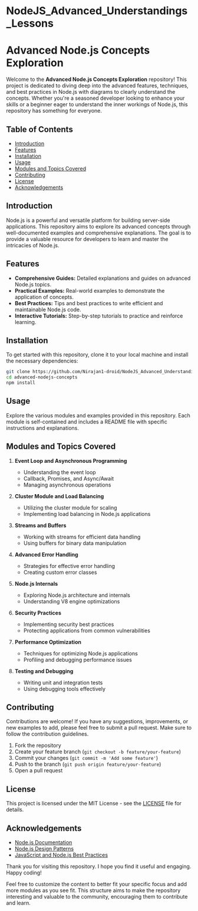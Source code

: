 # NodeJS_Advanced_Understandings_Lessons

 
# Advanced Node.js Concepts Exploration

Welcome to the **Advanced Node.js Concepts Exploration** repository! This project is dedicated to diving deep into the advanced features, techniques, and best practices in Node.js with diagrams to clearly understand the concepts. Whether you're a seasoned developer looking to enhance your skills or a beginner eager to understand the inner workings of Node.js, this repository has something for everyone.

## Table of Contents

- [Introduction](#introduction)
- [Features](#features)
- [Installation](#installation)
- [Usage](#usage)
- [Modules and Topics Covered](#modules-and-topics-covered)
- [Contributing](#contributing)
- [License](#license)
- [Acknowledgements](#acknowledgements)

## Introduction

Node.js is a powerful and versatile platform for building server-side applications. This repository aims to explore its advanced concepts through well-documented examples and comprehensive explanations. The goal is to provide a valuable resource for developers to learn and master the intricacies of Node.js.

## Features

- **Comprehensive Guides:** Detailed explanations and guides on advanced Node.js topics.
- **Practical Examples:** Real-world examples to demonstrate the application of concepts.
- **Best Practices:** Tips and best practices to write efficient and maintainable Node.js code.
- **Interactive Tutorials:** Step-by-step tutorials to practice and reinforce learning.

## Installation

To get started with this repository, clone it to your local machine and install the necessary dependencies:

```bash
git clone https://github.com/Nirajan1-droid/NodeJS_Advanced_Understandings_Lessons
cd advanced-nodejs-concepts
npm install
```

## Usage

Explore the various modules and examples provided in this repository. Each module is self-contained and includes a README file with specific instructions and explanations.



## Modules and Topics Covered

1. **Event Loop and Asynchronous Programming**
   - Understanding the event loop
   - Callback, Promises, and Async/Await
   - Managing asynchronous operations

2. **Cluster Module and Load Balancing**
   - Utilizing the cluster module for scaling
   - Implementing load balancing in Node.js applications

3. **Streams and Buffers**
   - Working with streams for efficient data handling
   - Using buffers for binary data manipulation

4. **Advanced Error Handling**
   - Strategies for effective error handling
   - Creating custom error classes

5. **Node.js Internals**
   - Exploring Node.js architecture and internals
   - Understanding V8 engine optimizations

6. **Security Practices**
   - Implementing security best practices
   - Protecting applications from common vulnerabilities

7. **Performance Optimization**
   - Techniques for optimizing Node.js applications
   - Profiling and debugging performance issues

8. **Testing and Debugging**
   - Writing unit and integration tests
   - Using debugging tools effectively

## Contributing

Contributions are welcome! If you have any suggestions, improvements, or new examples to add, please feel free to submit a pull request. Make sure to follow the contribution guidelines.

1. Fork the repository
2. Create your feature branch (`git checkout -b feature/your-feature`)
3. Commit your changes (`git commit -m 'Add some feature'`)
4. Push to the branch (`git push origin feature/your-feature`)
5. Open a pull request

## License

This project is licensed under the MIT License - see the [LICENSE](LICENSE) file for details.

## Acknowledgements

- [Node.js Documentation](https://nodejs.org/en/docs/)
- [Node.js Design Patterns](https://www.nodejsdesignpatterns.com/)
- [JavaScript and Node.js Best Practices](https://github.com/goldbergyoni/nodebestpractices)

Thank you for visiting this repository. I hope you find it useful and engaging. Happy coding!


Feel free to customize the content to better fit your specific focus and add more modules as you see fit. This structure aims to make the repository interesting and valuable to the community, encouraging them to contribute and learn.
